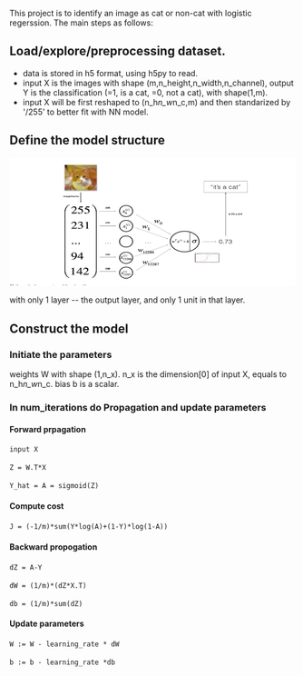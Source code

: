 This project is to identify an image as cat or non-cat with logistic regerssion. The main steps as follows:
## Load/explore/preprocessing dataset.
- data is stored in h5 format, using h5py to read.
- input X is the images with shape (m,n_height,n_width,n_channel), output Y is the classification (=1, is a cat, =0, not a cat), with shape(1,m).
- input X will be first reshaped to (n_h*n_w*n_c,m) and then standarized by '/255' to better fit with NN model.
## Define the model structure
![](datasets/LR.png)

with only 1 layer -- the output layer, and only 1 unit in that layer.
## Construct the model
### Initiate the parameters
weights W with shape (1,n_x). n_x is the dimension[0] of input X, equals to n_h*n_w*n_c.
bias b is a scalar.
### In num_iterations do Propagation and update parameters
#### Forward prpagation
```
input X

Z = W.T*X

Y_hat = A = sigmoid(Z)
```
#### Compute cost
`J = (-1/m)*sum(Y*log(A)+(1-Y)*log(1-A))`
#### Backward propogation
```
dZ = A-Y

dW = (1/m)*(dZ*X.T)

db = (1/m)*sum(dZ)
```
#### Update parameters
```
W := W - learning_rate * dW

b := b - learning_rate *db
```
